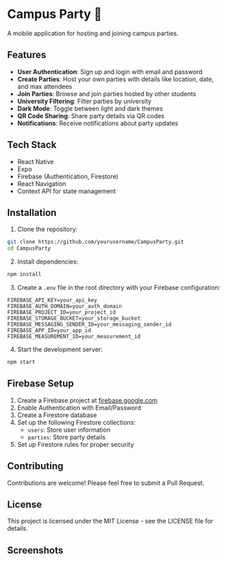 # Campus Party 🎉

A mobile application for hosting and joining campus parties.

## Features

- **User Authentication**: Sign up and login with email and password
- **Create Parties**: Host your own parties with details like location, date, and max attendees
- **Join Parties**: Browse and join parties hosted by other students
- **University Filtering**: Filter parties by university
- **Dark Mode**: Toggle between light and dark themes
- **QR Code Sharing**: Share party details via QR codes
- **Notifications**: Receive notifications about party updates

## Tech Stack

- React Native
- Expo
- Firebase (Authentication, Firestore)
- React Navigation
- Context API for state management

## Installation

1. Clone the repository:
```bash
git clone https://github.com/yourusername/CampusParty.git
cd CampusParty
```

2. Install dependencies:
```bash
npm install
```

3. Create a `.env` file in the root directory with your Firebase configuration:
```
FIREBASE_API_KEY=your_api_key
FIREBASE_AUTH_DOMAIN=your_auth_domain
FIREBASE_PROJECT_ID=your_project_id
FIREBASE_STORAGE_BUCKET=your_storage_bucket
FIREBASE_MESSAGING_SENDER_ID=your_messaging_sender_id
FIREBASE_APP_ID=your_app_id
FIREBASE_MEASUREMENT_ID=your_measurement_id
```

4. Start the development server:
```bash
npm start
```

## Firebase Setup

1. Create a Firebase project at [firebase.google.com](https://firebase.google.com)
2. Enable Authentication with Email/Password
3. Create a Firestore database
4. Set up the following Firestore collections:
   - `users`: Store user information
   - `parties`: Store party details
5. Set up Firestore rules for proper security

## Contributing

Contributions are welcome! Please feel free to submit a Pull Request.

## License

This project is licensed under the MIT License - see the LICENSE file for details.

## Screenshots

